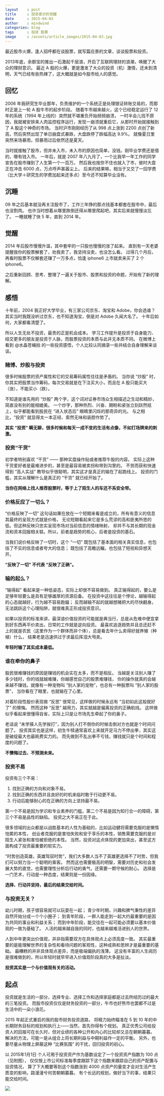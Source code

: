 ```yaml
---
layout    : post
title     : 投资意识的觉醒
date      : 2015-04-03
author    : mindwind
categories: blog
tags      : 投资 股票
image     : /assets/article_images/2015-04-03.jpg
---
```



最近股市火爆，逢人招呼都在谈股票，就写篇应景的文章，谈谈股票和投资。

2013年底，余额宝的推出一石激起千层浪，开启了互联网理财的浪潮，唤醒了大众的理财意识。
最近 A 股的火爆，更是激发了大众的投资（机）激情，还未到清明，天气已经有些热辣了，这大概就是如今股市给人的感觉。


## 回忆
2006 年我研究生毕业那年，负责维护的一个系统正是处理银证转账交易的，而那时正是上一轮 A 股牛市的起步阶段。
随着牛市越来越火，这个已经稳定运行了 12 年的系统（1994 年上线的）突然就不堪重负开始频频崩溃，
一时半会儿找不原因，我就被安排来人肉监控程序运行，发现一崩溃就重启它，从那时开始就接触到了 A 股这个神奇的市场。
当时沪市刚刚经历了从 998 点上涨到 2200 点创了新高，然后突然出现了单日崩盘式暴跌，大盘跌停了跌幅高达 9.9%。
就像夏日里突然来场暴雨，但暴雨过后依然还是夏天。

当时就接触了股市，但并未入市，未入市的原因也简单，没钱。刚毕业学费还是借的，哪有钱入市。
一年后，就是 2007 年八九月了，一个比我早一年工作的同学宣告在股市赚到了人生第一个一百万。
然后我也按奈不住也就入了市，彼时大盘正在冲击 6000 点，万点呼声甚嚣尘上。
后来的结果嘛，相当于又交了一回学费（比大学＋研究生的学费加起来还多点）至今还不知算毕业没有。


## 沉睡
09 年之后基本就没再关注股市了，工作三年挣的那点钱基本都套在股市中，最后也没割肉。
也许当时想着从哪里跌倒还得从哪里爬起吧，其实后来就慢慢淡忘了。
一睡就睡了快 5 年，直到 2014 年。


## 觉醒
2014 年后股市慢慢升温，其中套牢的一只股也慢慢的涨了起来。
直到有一天老婆提醒我你的股票解套了，劝我卖了，我坚持没卖，也没怎么看。
过得几个月后，再看时股票不仅解套还赚了一万多点，恰逢 iphone6 上市就卖来买了 2 个 iphone6。

之后重新回顾、思考、整理了一遍关于股市、股票和投资的命题，开始有了新的理解。


## 感悟
十年前，2004 我正好大学毕业，有三家公司京东、淘宝和 Adobe，你会选谁？
其实当时我既没听过京东，也不知道淘宝，倒是对 Adobe 久闻大名了。
十年后如何，大家都看清楚了。

所以人生无处不投资，最贵的正是机会成本。
学习工作提升是投资于自身能力、结交更多的朋友是投资于人脉，而股票投资的本质与此并无本质不同。
在微博上看到 @水晶苍蝇拍 的一些投资感悟，个人比较认同摘录一些并结合自身理解来谈谈。


### 赌博、炒股与投资
很多时候股票的资产属性和它的交易筹码属性往往是矛盾的。
当你说 “炒股” 时，你其实把股票当作筹码，每次交易就是在下注买大小，而且在 A 股只能买大（涨），不能买小（跌）。

不知道是谁先用的 “炒股” 两个字，这个词对证券市场众生相描述之生动和精妙，简直没有别的能相媲美。
一个炒字，那种热烈、兴奋、期盼和紧张立刻跃然纸上，似乎都能看到股民在 “进入状态后” 眼睛里闪烁的那奇异的光。
与之相比，“投资” 就显得太一本正经、索然无味和装腔作势了。

__其实 “投资” 瞒无聊，很多时候和每天一成不变的生活有点像，不如打场牌来的刺激。__


### 投资“干货”
初学者特别喜欢 “干货” —— 那种实盘操作贴或者推荐牛股的内容。
实际上这种干货爱好者是最难进步的，甚至是最容易被卖拐和带到沟里的。
不劳而获和快速得到 “高人实战” 教导似乎很聪明，其实这才是真正的输在了起跑线上。
投资的门槛，其实从理解什么是真正的 “干货” 就已经开始了。

__当你在网络上找人推荐股票时，等于上了陌生人的车还不系安全带。__


### 价格反应了一切么？
“价格反映了一切” 这句话如果在放在一个短期来看是成立的，所有有意义的信息其最终的呈现方式就是价格，
无论短期看起来它是多么荒谬的高和匪夷所思的低。但这种反映只忠实呈现市场对当前信息的情绪映射，
却并不与其长期的现金流和资本回报相关联。所以，前者是趋势的核心，后者是投资的基石。

当我们说价格反映了一切时，这个 “一切” 既包括了基本面的相关真实信息，也包括了不实的信息或者夸大的信息；
既包括了高瞻远瞩，也包括了短视和异想天开。


__“反映了一切” 不代表 “反映了正确”。__


### 输的起么？
“输得起” 看起来是一种低姿态，实际上却很不容易做到。
真正输得起的，要么是足够年轻要么是具有足够雄厚的资源后备。
在投资中这往往是个悖论，越输得起的心态就越好，行为越不容易跑偏；
反而越输不起的就越想赌把大的尽快翻身。无法跳跃这个心理陷阱，就很难真正形成投资意识。

如果以投资的标准来讲，最深谙价值投资的可能就是典当行，总是从危难中便宜拿到好东西再平价卖出，日常的工作就是逆向投资。
最喜欢追逐趋势并且总还赶不上的就是农民（这里作为一个群体而非个体），总是看去年什么卖得好就养殖（种植）什么，
结果老是迅速供过于求最后挥泪大甩卖。

__年轻时输了其实成本最低。__


### 谁在牵你的鼻子
股民很难赚钱的原因是赚钱的机会实在太多，而不是相反。
当越是关注别人赚了多少钱时，你的钱就越难赚，你越感觉自己的股票难赚钱，
你的操作就真的会越来越不赚钱。就像有一种宠物叫 “别人家的宠物”，也总有一种股票叫 “别人家的股票”，
当你看在了眼里，也就输在了心里。

对着阶段性股价表现做 “反思” 很常见，这样做的时候永远有 “当初如此这般就好了” 的懊悔。
然而这种 “反思” 越用力，其实就越是偏离投资的正确航线。
这样做似乎看起来很懂得自省，实际上只是让市场先生牵起了你的鼻子。

老话说 “未学揍人先学挨打”，因为别人打不倒你的时候击倒对方也就是个时间问题了。
投资其实也是这样，初生牛犊通常喜欢上来就开足马力不停出拳，其实这是破绽最大也最耗费实力的。
而先做到不乱出拳不亏钱，赚钱就只是个时间和程度的问题了。

__不懊悔过去、不预测未来。__


### 投资不易
投资有三个不易：

  1. 找到正确的方向和对象不易。
  2. 找到正确的东西并且良好的时机来临时敢于行动更不易。
  3. 行动后能够耐心的在正确的方向上坚持最不易。

第一个不易是因为学识和专业素养的门槛，第二个不易是因为知行合一的障碍，第三个不易是品性的缺陷。
投资之大不易正在于此。

很多领域的出众都是以战胜基本的人性为基础的，比如运动健将需要克服的是懒惰怕累的本性，
创业者克服的是害怕失败和安于享乐的本性，销售需要克服的是对陌生人紧张和害怕被拒绝的本性。
当然，投资对这点体现的更加突出，甚至这方面构成了投资最重要的软实力。

“时势创造英雄，英雄驾驭时势”，我们大多数人当不了英雄更选择不了时势，但我们可以努力当一个聪明的乘客。
然而这也需要极高的明智，需要对历史和社会发展大势的直觉，也需要理性分析后行动的勇气，还需要一颗守候的耐心。
选择是一门艺术，行动是一种态度，结果则是一份因缘。

__选择、行动并坚持，最后的结果交给时间。__


### 与投资无关？
幼儿时期，孩子很容易就可以玩耍在一起；
青少年时期，兴趣和脾气秉性的差异自然开始分成一个个小圈子；
到青年阶段，一群人能走到一起大约最重要的是因为共同的事业和利益关系；
而到中年阶段，能交往在一起可能必须要以基本价值观的一致为基础了。
人活的越来越自我的同时，也越来越难活进别人的世界。

人到中年更突出价值观，并非指需要双方在具体观点上必须高度一致。
其实最重要的是能理解世界的复杂性和看待问题的客观性，这种成熟和思辨才是最重要的基础。
最糟糕的并非具体观点差异，而是极端偏执的浅薄。
这没有丰富的人生阅历是很难做到的，所以年轻时就早早进入价值观阶段真的大多是扯淡。

__投资其实是一个与价值观有关的活动。__


## 起点
投资就是生活的一部分，选择专业、选择工作和选择家庭都是过去所经历过的最大的三笔投资。
而股市投资仅仅是财务投资的一部分，牛市也好熊市也罢都不过是生活中的一朵小浪花。

2015 年起正式重启的我的股市财务投资道路，
将精力始终瞄准在 5 到 10 年的中长期财务目标的规划和执行上——当然，首先你得有个规划。
真正优秀公司给投资人的回报可在长久时，但对业绩的各种公开和内心的比较却又总在朝朝暮暮。
解决的方法，可能一是从组合上将长期利益与中期利益作一定的平衡。
另外，也要尽量从物理上屏蔽这种 “比赛氛围” 的干扰，回归投资的初心。

以 2015年1月1日 个人可用于投资资产作为基数设定了一个投资资产指数为 100 点（见附图），
仅仅按上市公司标准每季度跟踪下这个指数来跟踪自己的资产配置与投资情况，
算了下大概要等到这个指数涨到 4000 点资产的量变才会对生活产生质变的影响，路漫漫兮何苦朝朝暮暮。
有个长远的规划，做好当下的事，结果只能交给时间。

![](/assets/article_images/2015-04-03-1.png)
